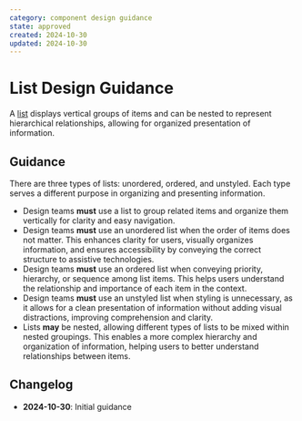 ```yaml
---
category: component design guidance
state: approved
created: 2024-10-30
updated: 2024-10-30
---
```


# List Design Guidance

A [list](https://clarity.design/documentation/list) displays vertical groups of items and can be nested to represent hierarchical relationships, allowing for organized presentation of information.

## Guidance

There are three types of lists: unordered, ordered, and unstyled. Each type serves a different purpose in organizing and presenting information.

- Design teams **must** use a list to group related items and organize them vertically for clarity and easy navigation.
- Design teams **must** use an unordered list when the order of items does not matter. This enhances clarity for users, visually organizes information, and ensures accessibility by conveying the correct structure to assistive technologies.
- Design teams **must** use an ordered list when conveying priority, hierarchy, or sequence among list items. This helps users understand the relationship and importance of each item in the context.
- Design teams **must** use an unstyled list when styling is unnecessary, as it allows for a clean presentation of information without adding visual distractions, improving comprehension and clarity.
- Lists **may** be nested, allowing different types of lists to be mixed within nested groupings. This enables a more complex hierarchy and organization of information, helping users to better understand relationships between items.

## Changelog

- **2024-10-30**: Initial guidance
